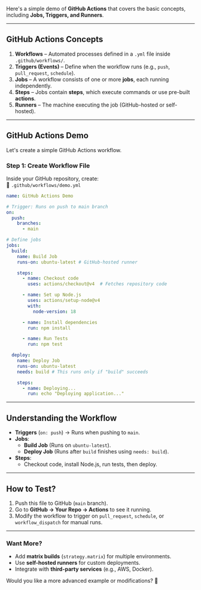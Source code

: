 Here's a simple demo of **GitHub Actions** that covers the basic concepts, including **Jobs, Triggers, and Runners**.  

---

## **GitHub Actions Concepts**
1. **Workflows** – Automated processes defined in a `.yml` file inside `.github/workflows/`.
2. **Triggers (Events)** – Define when the workflow runs (e.g., `push`, `pull_request`, `schedule`).
3. **Jobs** – A workflow consists of one or more **jobs**, each running independently.
4. **Steps** – Jobs contain **steps**, which execute commands or use pre-built **actions**.
5. **Runners** – The machine executing the job (GitHub-hosted or self-hosted).

---

## **GitHub Actions Demo**
Let's create a simple GitHub Actions workflow.

### **Step 1: Create Workflow File**
Inside your GitHub repository, create:  
📂 `.github/workflows/demo.yml`

```yaml
name: GitHub Actions Demo

# Trigger: Runs on push to main branch
on:
  push:
    branches:
      - main

# Define jobs
jobs:
  build:
    name: Build Job
    runs-on: ubuntu-latest # GitHub-hosted runner

    steps:
      - name: Checkout code
        uses: actions/checkout@v4  # Fetches repository code

      - name: Set up Node.js
        uses: actions/setup-node@v4
        with:
          node-version: 18

      - name: Install dependencies
        run: npm install

      - name: Run Tests
        run: npm test

  deploy:
    name: Deploy Job
    runs-on: ubuntu-latest
    needs: build # This runs only if "build" succeeds

    steps:
      - name: Deploying...
        run: echo "Deploying application..."
```

---

## **Understanding the Workflow**
- **Triggers** (`on: push`) → Runs when pushing to `main`.
- **Jobs**:
  - **Build Job** (Runs on `ubuntu-latest`).
  - **Deploy Job** (Runs after `build` finishes using `needs: build`).
- **Steps**:
  - Checkout code, install Node.js, run tests, then deploy.

---

## **How to Test?**
1. Push this file to GitHub (`main` branch).
2. Go to **GitHub → Your Repo → Actions** to see it running.
3. Modify the workflow to trigger on `pull_request`, `schedule`, or `workflow_dispatch` for manual runs.

---

### Want More?
- Add **matrix builds** (`strategy.matrix`) for multiple environments.
- Use **self-hosted runners** for custom deployments.
- Integrate with **third-party services** (e.g., AWS, Docker).

Would you like a more advanced example or modifications? 🚀
